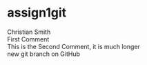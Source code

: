# assign1git
Christian Smith\
First Comment\
This is the Second Comment, it is much longer\
new git branch on GitHub
